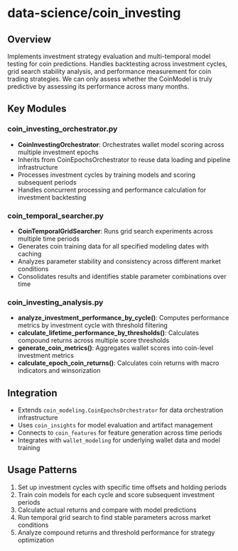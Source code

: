 # data-science/coin_investing

## Overview
Implements investment strategy evaluation and multi-temporal model testing for coin predictions. Handles backtesting across investment cycles, grid search stability analysis, and performance measurement for coin trading strategies. We can only assess whether the CoinModel is truly predictive by assessing its performance across many months.

## Key Modules

### coin_investing_orchestrator.py
- **CoinInvestingOrchestrator**: Orchestrates wallet model scoring across multiple investment epochs
- Inherits from CoinEpochsOrchestrator to reuse data loading and pipeline infrastructure
- Processes investment cycles by training models and scoring subsequent periods
- Handles concurrent processing and performance calculation for investment backtesting

### coin_temporal_searcher.py
- **CoinTemporalGridSearcher**: Runs grid search experiments across multiple time periods
- Generates coin training data for all specified modeling dates with caching
- Analyzes parameter stability and consistency across different market conditions
- Consolidates results and identifies stable parameter combinations over time

### coin_investing_analysis.py
- **analyze_investment_performance_by_cycle()**: Computes performance metrics by investment cycle with threshold filtering
- **calculate_lifetime_performance_by_thresholds()**: Calculates compound returns across multiple score thresholds
- **generate_coin_metrics()**: Aggregates wallet scores into coin-level investment metrics
- **calculate_epoch_coin_returns()**: Calculates coin returns with macro indicators and winsorization

## Integration
- Extends `coin_modeling.CoinEpochsOrchestrator` for data orchestration infrastructure
- Uses `coin_insights` for model evaluation and artifact management
- Connects to `coin_features` for feature generation across time periods
- Integrates with `wallet_modeling` for underlying wallet data and model training

## Usage Patterns
1. Set up investment cycles with specific time offsets and holding periods
2. Train coin models for each cycle and score subsequent investment periods
3. Calculate actual returns and compare with model predictions
4. Run temporal grid search to find stable parameters across market conditions
5. Analyze compound returns and threshold performance for strategy optimization